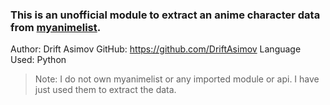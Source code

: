 ### This is an unofficial module to extract an anime character data from [myanimelist](https://myanimelist.net/).

Author: Drift Asimov 
GitHub: https://github.com/DriftAsimov 
Language Used: Python 

> Note: I do not own myanimelist or any imported module or api. I have just used them to extract the data.
